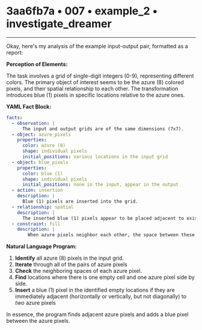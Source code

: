 # 3aa6fb7a • 007 • example_2 • investigate_dreamer

---
Okay, here's my analysis of the example input-output pair, formatted as a report:

**Perception of Elements:**

The task involves a grid of single-digit integers (0-9), representing different colors. The primary object of interest seems to be the azure (8) colored pixels, and their spatial relationship to each other. The transformation introduces blue (1) pixels in specific locations relative to the azure ones.

**YAML Fact Block:**



```yaml
facts:
  - observation: |
      The input and output grids are of the same dimensions (7x7).
  - object: azure_pixels
    properties:
      color: azure (8)
      shape: individual pixels
      initial_positions: various locations in the input grid
  - object: blue_pixels
    properties:
      color: blue (1)
      shape: individual pixels
      initial_positions: none in the input, appear in the output
  - action: insertion
    description: |
      Blue (1) pixels are inserted into the grid.
  - relationship: spatial
    description: |
      The inserted blue (1) pixels appear to be placed adjacent to existing azure (8) pixels, specifically where azure pixels touch other azure pixels.
  - constraint: fill
    description: |
        When azure pixels neighbor each other, the space between these pixels is filled with blue, if possible.

```



**Natural Language Program:**

1.  **Identify** all azure (8) pixels in the input grid.
2.  **Iterate** through all of the pairs of azure pixels
3.  **Check** the neighboring spaces of each azure pixel.
4.  **Find** locations where there is one empty cell and one azure pixel side by side.
5.  **Insert** a blue (1) pixel in the identified empty locations if they are immediately adjacent (horizontally or vertically, but not diagonally) to *two* azure pixels

In essence, the program finds adjacent azure pixels and adds a blue pixel between the azure pixels.

